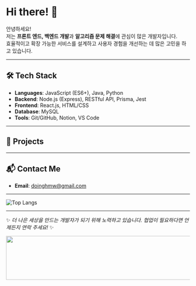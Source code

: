 # Hi there! 👋

안녕하세요!  
저는 **프론트 엔드, 백엔드 개발**과 **알고리즘 문제 해결**에 관심이 많은 개발자입니다.  
효율적이고 확장 가능한 서비스를 설계하고 사용자 경험을 개선하는 데 많은 고민을 하고 있습니다.

---

## 🛠️ Tech Stack
- **Languages**: JavaScript (ES6+), Java, Python
- **Backend**: Node.js (Express), RESTful API, Prisma, Jest
- **Frontend**: React.js, HTML/CSS
- **Database**: MySQL
- **Tools**: Git/GitHub, Notion, VS Code

---

## 📂 Projects


---

## 📬 Contact Me
- **Email**: doinghmw@gmail.com

---

![Top Langs](https://github-readme-stats.vercel.app/api/top-langs/?username=codmoni&layout=compact&theme=tokyonight)

---

✨ *더 나은 세상을 만드는 개발자가 되기 위해 노력하고 있습니다. 협업이 필요하다면 언제든지 연락 주세요!* ✨


<a href="https://www.gitanimals.org/en_US?utm_medium=image&utm_source=codmoni&utm_content=line">
  <img
    src="https://render.gitanimals.org/lines/codmoni"
    width="600"
    height="120"
  />
</a>
  
